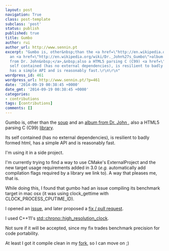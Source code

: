 ```yaml
---
layout: post
navigation: True
class: post-template
subclass: 'post'
status: publish
published: true
title: Gumbo
author: rui
author_url: http://www.sennin.pt
excerpt: "Gumbo is, other&nbsp;than the <a href=\"http://en.wikipedia.org/wiki/Gumbo\">soup</a>&nbsp;and
  an <a href=\"http://en.wikipedia.org/wiki/Dr._John%27s_Gumbo\">album
  from Dr. John&nbsp;</a>,&nbsp;also a HTML5 parsing C (C99) <a href=\"https://github.com/google/gumbo-parser\">library</a>.\r\n\r\nIts
  self contained (has no external dependencies), is resilient to badly formed html,
  has a simple API and is reasonably fast.\r\n\r\n"
wordpress_id: 461
wordpress_url: http://www.sennin.pt/?p=461
date: '2014-09-19 00:38:45 +0000'
date_gmt: '2014-09-19 00:38:45 +0000'
categories:
- contributions
tags: [contributions]
comments: []
---
```

<p>Gumbo is, other&nbsp;than the <a href="http://en.wikipedia.org/wiki/Gumbo">soup</a>&nbsp;and an <a href="http://en.wikipedia.org/wiki/Dr._John%27s_Gumbo">album from Dr. John&nbsp;</a>,&nbsp;also a HTML5 parsing C (C99) <a href="https://github.com/google/gumbo-parser">library</a>.</p>
<p>Its self contained (has no external dependencies), is resilient to badly formed html, has a simple API and is reasonably fast.</p>
<p><a id="more"></a><a id="more-461"></a>I'm using it in a side project.</p>
<p>I'm currently trying to find a way to use CMake's ExternalProject and the new target usage requirements added in 3.0 (<em>e.g.</em> automatically add compilation flags required by a library we link to). A&nbsp;way that pleases me, that is.</p>
<p>While doing this, I found that gumbo had an issue compiling its benchmark target in mac osx (it was using clock_gettime with CLOCK_PROCESS_CPUTIME_ID).</p>
<p>I opened an <a href="https://github.com/google/gumbo-parser/issues/259">issue</a>, and later proposed a <a href="https://github.com/google/gumbo-parser/pull/260">fix / pull request</a>.</p>
<p>I used C++11's <a href="en.cppreference.com/w/cpp/chrono/high_resolution_clock">std::chrono::high_resolution_clock</a>.</p>
<p>Not sure if it will be accepted, since my fix trades benchmark precision for code portability.</p>
<p>At least I got it compile clean in my <a href="https://github.com/ruipires/gumbo-parser">fork</a>, so I can move on ;)</p>
<p>&nbsp;</p>
